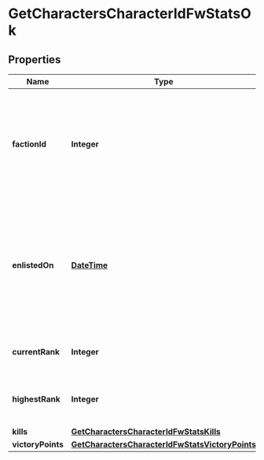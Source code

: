 
# GetCharactersCharacterIdFwStatsOk

## Properties
Name | Type | Description | Notes
------------ | ------------- | ------------- | -------------
**factionId** | **Integer** | The faction the given character is enlisted to fight for. Will not be included if character is not enlisted in faction warfare |  [optional]
**enlistedOn** | [**DateTime**](DateTime.md) | The enlistment date of the given character into faction warfare. Will not be included if character is not enlisted in faction warfare |  [optional]
**currentRank** | **Integer** | The given character&#39;s current faction rank |  [optional]
**highestRank** | **Integer** | The given character&#39;s highest faction rank achieved |  [optional]
**kills** | [**GetCharactersCharacterIdFwStatsKills**](GetCharactersCharacterIdFwStatsKills.md) |  |  [optional]
**victoryPoints** | [**GetCharactersCharacterIdFwStatsVictoryPoints**](GetCharactersCharacterIdFwStatsVictoryPoints.md) |  |  [optional]



